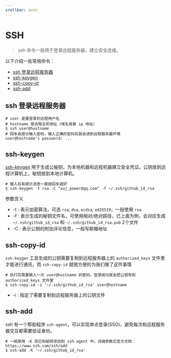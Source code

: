 ```yaml
---
srollbar: auto
---
```


# SSH

> ssh 命令一般用于登录远程服务器，建立安全连接。

以下介绍一些常用命令：

- [ssh 登录远程服务器](#ssh-登录远程服务器)
- [ssh-keygen](#ssh-keygen)
- [ssh-copy-id](#ssh-copy-id)
- [ssh-add](#ssh-add)

## ssh 登录远程服务器

```shell
# user 是要登录的远程用户名
# hostname 是远程主机地址（域名或者 ip 地址）
$ ssh user@hostname
# 回车会提示输入密码，输入正确的密码后就会进到远程服务器环境
user@hostname's password: ...
```

## ssh-keygen

[ssh-keygen](https://www.ssh.com/ssh/keygen/) 用于生成公秘钥，为本地机器和远程机器建立安全凭证。公钥放到远程计算机上，秘钥放到本地计算机。

```shell
# 输入后有提示消息一直按回车就好
$ ssh-keygen -t rsa -C "xuj_power@qq.com" -f ~/.ssh/github_id_rsa
```

参数含义
- -t : 表示加密算法，可选 `rsa`, `dsa`, `ecdsa`, `ed25519`，一般使用 `rsa`
- -f : 表示生成的秘钥文件名，可使用相对/绝对路径，已上面为例，会对应生成 `~/.ssh/github_id_rsa` 和 `~/.ssh/github_id_rsa.pub` 2个文件
- -C : 表示公钥的附加评论信息，一般写邮箱地址

## ssh-copy-id

`ssh-keygen` 工具生成的公钥需要复制到远程服务器上的 `authorized_keys` 文件里才能进行通讯，而 `ssh-copy-id` 就很方便的为我们做了这件事情

```shell
# 执行完需要输入一次 user@hostname 的密码，登录成功就会把公钥写到 authorized_keys 文件里
$ ssh-copy-id -i '~/.ssh/github_id_rsa' user@hostname
```

- -i : 指定了需要复制到远程服务器上的公钥文件

## ssh-add

ssh 有一个帮助程序 `ssh-agent`，可以实现单点登录(SSO)，避免每次和远程服务器交互都需要验证身份。

```shell
# 一般使用 -K 将已知秘钥添加到 ssh-agent 中，详细参数见官方文档：https://www.ssh.com/ssh/add
$ ssh-add -K '~/.ssh/github_id_rsa'
```